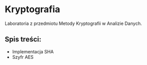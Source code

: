 # Kryptografia

Laboratoria z przedmiotu Metody Kryptografii w Analizie Danych.

## Spis treści:
- Implementacja SHA
- Szyfr AES
